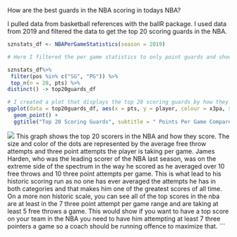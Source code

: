 How are the best guards in the NBA scoring in todays NBA?

I pulled data from basketball references with the ballR package. I used
data from 2019 and filtered the data to get the top 20 scoring guards in
the NBA.

``` r
sznstats_df <- NBAPerGameStatistics(season = 2019)

# Here I filtered the per game statistics to only point guards and shooting guards then I grabbed the top 20 players in regards to points per game.

sznstats_df%>%
 filter(pos %in% c("SG", "PG")) %>%
 top_n(n = 20, pts) %>% 
distinct() -> top20guards_df
```

``` r
# I created a plot that displays the top 20 scoring guards by how they score they points
ggplot(data = top20guards_df, aes(x = pts, y = player, colour = x3pa, size = fta))+
  geom_point() +
  ggtitle("Top 20 Scoring Guards", subtitle = " Points Per Game Compared by 3 Point Attempts and Freethrow Attempts")
```

![](assignment2_files/figure-gfm/plot-1.png)<!-- --> This graph shows
the top 20 scorers in the NBA and how they score. The size and color of
the dots are represented by the average free throw attempts and three
point attempts the player is taking per game. James Harden, who was the
leading scorer of the NBA last season, was on the extreme side of the
spectrum in the way he scored as he averaged over 10 free throws and 10
three point attempts per game. This is what lead to his historic scoring
run as no one has ever averaged the attempts he has in both categories
and that makes him one of the greatest scores of all time. On a more non
historic scale, you can see all of the top scores in the nba are at
least in the 7 three point attempt per game range and are taking at
least 5 free throws a game. This would show if you want to have a top
score on your team in the NBA you need to have him attempting at least 7
three pointers a game so a coach should be running offence to maximize
that. \`\`\`
